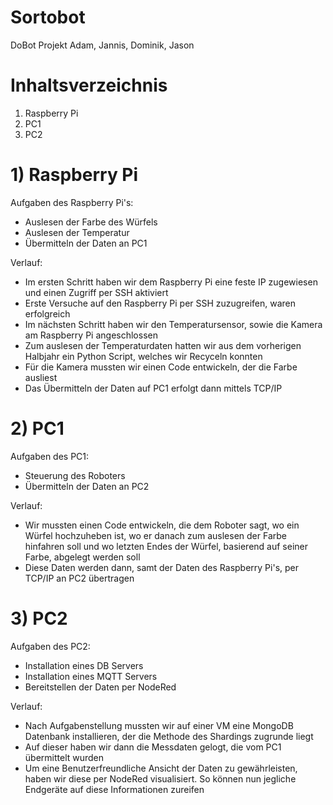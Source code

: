 # Sortobot
DoBot Projekt Adam, Jannis, Dominik, Jason

# Inhaltsverzeichnis 
  1) Raspberry Pi
  2) PC1
  3) PC2

# 1) Raspberry Pi
Aufgaben des Raspberry Pi's:
  - Auslesen der Farbe des Würfels
  - Auslesen der Temperatur
  - Übermitteln der Daten an PC1

Verlauf:
  - Im ersten Schritt haben wir dem Raspberry Pi eine feste IP zugewiesen und einen Zugriff per SSH aktiviert
  - Erste Versuche auf den Raspberry Pi per SSH zuzugreifen, waren erfolgreich
  - Im nächsten Schritt haben wir den Temperatursensor, sowie die Kamera am Raspberry Pi angeschlossen
  - Zum auslesen der Temperaturdaten hatten wir aus dem vorherigen Halbjahr ein Python Script, welches wir Recyceln konnten
  - Für die Kamera mussten wir einen Code entwickeln, der die Farbe ausliest
  - Das Übermitteln der Daten auf PC1 erfolgt dann mittels TCP/IP 

# 2) PC1
Aufgaben des PC1:
  - Steuerung des Roboters
  - Übermitteln der Daten an PC2

Verlauf:
  - Wir mussten einen Code entwickeln, die dem Roboter sagt, wo ein Würfel hochzuheben ist, wo er danach zum auslesen der Farbe hinfahren soll und wo letzten Endes der Würfel, basierend auf seiner Farbe, abgelegt werden soll
  - Diese Daten werden dann, samt der Daten des Raspberry Pi's, per TCP/IP an PC2 übertragen

# 3) PC2
Aufgaben des PC2:
  - Installation eines DB Servers
  - Installation eines MQTT Servers
  - Bereitstellen der Daten per NodeRed

Verlauf: 
  - Nach Aufgabenstellung mussten wir auf einer VM eine MongoDB Datenbank installieren, der die Methode des Shardings zugrunde liegt
  - Auf dieser haben wir dann die Messdaten gelogt, die vom PC1 übermittelt wurden
  - Um eine Benutzerfreundliche Ansicht der Daten zu gewährleisten, haben wir diese per NodeRed visualisiert. So können nun jegliche Endgeräte auf diese Informationen zureifen  
